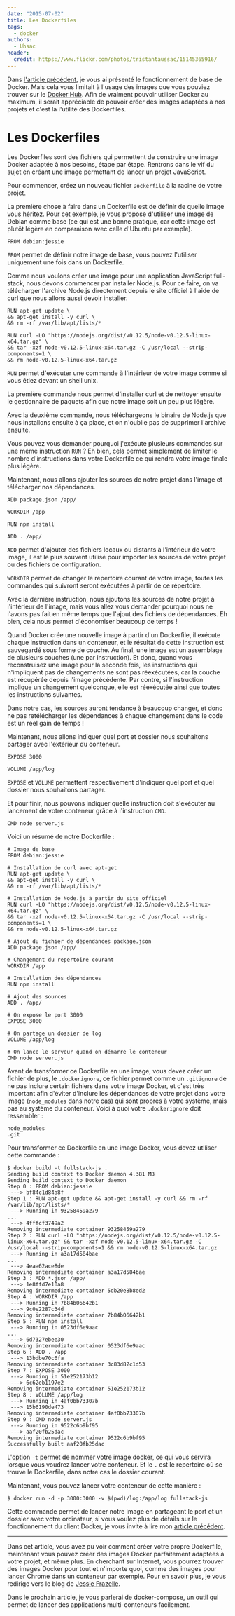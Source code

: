 ```yaml
---
date: "2015-07-02"
title: Les Dockerfiles
tags:
  - docker
authors:
  - Uhsac
header:
  credit: https://www.flickr.com/photos/tristantaussac/15145365916/
---
```


Dans [l'article précédent](/fr/articles/docker), je vous ai
présenté le fonctionnement de base de Docker. Mais cela vous limitait à
l'usage des images que vous pouviez trouver sur le [Docker
Hub](https://registry.hub.docker.com/). Afin de vraiment pouvoir utiliser
Docker au maximum, il serait appréciable de pouvoir créer des images adaptées à
nos projets et c'est là l'utilité des Dockerfiles.

# Les Dockerfiles

Les Dockerfiles sont des fichiers qui permettent de construire une image Docker
adaptée à nos besoins, étape par étape. Rentrons dans le vif du sujet en créant
une image permettant de lancer un projet JavaScript.

Pour commencer, créez un nouveau fichier `Dockerfile` à la racine de votre
projet.

La première chose à faire dans un Dockerfile est de définir de quelle image
vous héritez. Pour cet exemple, je vous propose d'utiliser une image de Debian
comme base (ce qui est une bonne pratique, car cette image
est plutôt légère en comparaison avec celle d'Ubuntu par exemple).

```
FROM debian:jessie
```

`FROM` permet de définir notre image de base, vous pouvez l'utiliser uniquement
une fois dans un Dockerfile.

Comme nous voulons créer une image pour une application JavaScript full-stack,
nous devons commencer par installer Node.js. Pour ce faire, on va télécharger
l'archive Node.js directement depuis le site officiel à l'aide de curl que nous
allons aussi devoir installer.

```
RUN apt-get update \
&& apt-get install -y curl \
&& rm -rf /var/lib/apt/lists/*

RUN curl -LO "https://nodejs.org/dist/v0.12.5/node-v0.12.5-linux-x64.tar.gz" \
&& tar -xzf node-v0.12.5-linux-x64.tar.gz -C /usr/local --strip-components=1 \
&& rm node-v0.12.5-linux-x64.tar.gz
```

`RUN` permet d'exécuter une commande à l'intérieur de votre image comme si vous
étiez devant un shell unix.

La première commande nous permet d'installer curl et de nettoyer ensuite le
gestionnaire de paquets afin que notre image soit un peu plus légère.

Avec la deuxième commande, nous téléchargeons le binaire de Node.js que nous
installons ensuite à ça place, et on n'oublie pas de supprimer l'archive
ensuite.

Vous pouvez vous demander pourquoi j'exécute plusieurs commandes sur une même
instruction `RUN` ? Eh bien, cela permet simplement de limiter le nombre
d'instructions dans votre Dockerfile ce qui rendra votre image finale plus
légère.

Maintenant, nous allons ajouter les sources de notre projet dans l'image et
télécharger nos dépendances.

```
ADD package.json /app/

WORKDIR /app

RUN npm install

ADD . /app/
```

`ADD` permet d'ajouter des fichiers locaux ou distants à l'intérieur de votre
image, il est le plus souvent utilisé pour importer les sources de votre projet
ou des fichiers de configuration.

`WORKDIR` permet de changer le répertoire courant de votre image, toutes les
commandes qui suivront seront exécutées à partir de ce répertoire.

Avec la dernière instruction, nous ajoutons les sources de notre projet à
l'intérieur de l'image, mais vous allez vous demander pourquoi nous ne l'avons
pas fait en même temps que l'ajout des fichiers de dépendances. Eh bien, cela
nous permet d'économiser beaucoup de temps !

Quand Docker crée une nouvelle image à partir d'un Dockerfile, il exécute chaque
instruction dans un conteneur, et le résultat de cette instruction est
sauvegardé sous forme de couche. Au final, une image est un assemblage de
plusieurs couches (une par instruction). Et donc, quand vous reconstruisez une
image pour la seconde fois, les instructions qui n'impliquent pas de changements
ne sont pas réexécutées, car la couche est récupérée depuis l'image précédente. Par
contre, si l'instruction implique un changement quelconque, elle est réexécutée
ainsi que toutes les instructions suivantes.

Dans notre cas, les sources auront tendance à beaucoup changer, et donc ne pas
retélécharger les dépendances à chaque changement dans le code est un réel gain
de temps !

Maintenant, nous allons indiquer quel port et dossier nous souhaitons partager
avec l'extérieur du conteneur.

```
EXPOSE 3000

VOLUME /app/log
```
`EXPOSE` et `VOLUME` permettent respectivement d'indiquer quel port et quel
dossier nous souhaitons partager.

Et pour finir, nous pouvons indiquer quelle instruction doit s'exécuter au
lancement de votre conteneur grâce à l'instruction `CMD`.

```
CMD node server.js
```

Voici un résumé de notre Dockerfile :

```
# Image de base
FROM debian:jessie

# Installation de curl avec apt-get
RUN apt-get update \
&& apt-get install -y curl \
&& rm -rf /var/lib/apt/lists/*

# Installation de Node.js à partir du site officiel
RUN curl -LO "https://nodejs.org/dist/v0.12.5/node-v0.12.5-linux-x64.tar.gz" \
&& tar -xzf node-v0.12.5-linux-x64.tar.gz -C /usr/local --strip-components=1 \
&& rm node-v0.12.5-linux-x64.tar.gz

# Ajout du fichier de dépendances package.json
ADD package.json /app/

# Changement du repertoire courant
WORKDIR /app

# Installation des dépendances
RUN npm install

# Ajout des sources
ADD . /app/

# On expose le port 3000
EXPOSE 3000

# On partage un dossier de log
VOLUME /app/log

# On lance le serveur quand on démarre le conteneur
CMD node server.js
```

Avant de transformer ce Dockerfile en une image, vous devez créer un fichier de
plus, le `.dockerignore`, ce fichier permet comme un `.gitignore` de ne pas
inclure certain fichiers dans votre image Docker, et c'est très important afin
d'éviter d'inclure les dépendances de votre projet dans votre image
(`node_modules` dans notre cas) qui sont propres à votre
système, mais pas au système du conteneur. Voici à quoi votre `.dockerignore`
doit ressembler :

```
node_modules
.git
```

Pour transformer ce Dockerfile en une image Docker, vous devez utiliser cette
commande :

```console
$ docker build -t fullstack-js .
Sending build context to Docker daemon 4.381 MB
Sending build context to Docker daemon
Step 0 : FROM debian:jessie
 ---> bf84c1d84a8f
Step 1 : RUN apt-get update && apt-get install -y curl && rm -rf /var/lib/apt/lists/*
 ---> Running in 93258459a279
...
 ---> 4fffcf3749a2
Removing intermediate container 93258459a279
Step 2 : RUN curl -LO "https://nodejs.org/dist/v0.12.5/node-v0.12.5-linux-x64.tar.gz" && tar -xzf node-v0.12.5-linux-x64.tar.gz -C /usr/local --strip-components=1 && rm node-v0.12.5-linux-x64.tar.gz
 ---> Running in a3a17d584bae
...
 ---> 4eaa62ace8de
Removing intermediate container a3a17d584bae
Step 3 : ADD *.json /app/
 ---> 1e8ffd7e10a8
Removing intermediate container 5db20e8b8ed2
Step 4 : WORKDIR /app
 ---> Running in 7b84b06642b1
 ---> 9c0e2287c34d
Removing intermediate container 7b84b06642b1
Step 5 : RUN npm install
 ---> Running in 0523df6e9aac
...
 ---> 6d7327ebee30
Removing intermediate container 0523df6e9aac
Step 6 : ADD . /app
 ---> 13bdbe70c6fa
Removing intermediate container 3c83d82c1d53
Step 7 : EXPOSE 3000
 ---> Running in 51e252173b12
 ---> 6c62eb1197e2
Removing intermediate container 51e252173b12
Step 8 : VOLUME /app/log
 ---> Running in 4af0bb73307b
 ---> 15b6190de473
Removing intermediate container 4af0bb73307b
Step 9 : CMD node server.js
 ---> Running in 9522c6b9bf95
 ---> aaf20fb25dac
Removing intermediate container 9522c6b9bf95
Successfully built aaf20fb25dac
```

L'option `-t` permet de nommer votre image docker, ce qui vous servira lorsque
vous voudrez lancer votre conteneur. Et le `.` est le repertoire où se trouve
le Dockerfile, dans notre cas le dossier courant.

Maintenant, vous pouvez lancer votre conteneur de cette manière :

```console
$ docker run -d -p 3000:3000 -v $(pwd)/log:/app/log fullstack-js
```

Cette commande permet de lancer notre image en partageant le port et un dossier
avec votre ordinateur, si vous voulez plus de détails sur le fonctionnement du
client Docker, je vous invite à lire mon [article
précédent](/fr/articles/docker).

---

Dans cet article, vous avez pu voir comment créer votre propre Dockerfile,
maintenant vous pouvez créer des images Docker parfaitement adaptées à votre
projet, et même plus. En cherchant sur Internet, vous pourrez trouver des images
Docker pour tout et n'importe quoi, comme des images pour lancer Chrome dans un
conteneur par exemple. Pour en savoir plus, je vous redirige vers le
blog de [Jessie
Frazelle](https://blog.jessfraz.com/post/docker-containers-on-the-desktop/).

Dans le prochain article, je vous parlerai de docker-compose, un outil qui
permet de lancer des applications multi-conteneurs facilement.
